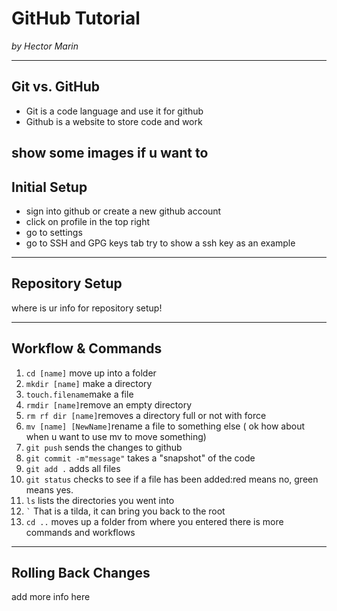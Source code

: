 # GitHub Tutorial

_by Hector Marin_

---
## Git vs. GitHub
* Git is a code language and use it for github
* Github is a website to store code and work

show some images if u want to
---
## Initial Setup
* sign into github or create a new github account
* click on profile in the top right
* go to settings
* go to SSH and GPG keys tab
try to show a ssh key as an example

---
## Repository Setup
where is ur info for repository setup!


---
## Workflow & Commands
1. ```cd [name]``` move up into a folder
2. ```mkdir [name]``` make a directory
3. ```touch.filename```make a file
4. ```rmdir [name]```remove an empty directory
5. ```rm rf dir [name]```removes a directory full or not with force
6. ```mv [name] [NewName]```rename a file to something else ( ok how about when u want to use mv to move something)
7. ```git push``` sends the changes to github
8. ```git commit -m"message"``` takes a "snapshot" of the code
9. ```git add .``` adds all files
10. ```git status``` checks to see if a file has been added:red means no, green means yes.
11. ```ls``` lists the directories you went into
12. ``` ` ``` That is a tilda, it can bring you back to the root
13. ```cd ..``` moves up a folder from where you entered
there is more commands and workflows

---
## Rolling Back Changes
add more info here
